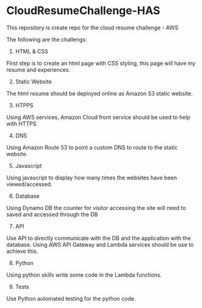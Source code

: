 # CloudResumeChallenge-HAS
This repository is create repo for the cloud resume challenge - AWS

The following are the challengs: 

1. HTML & CSS 

FIrst step is to create an html page with CSS styling, this page will have my resume and experiences.

2. Static Website

The html resume should be deployed online as Amazon S3 static website. 

3. HTPPS 

Using AWS services, Amazon Cloud front service should be used to help with HTTPS 

4. DNS 

Using Amazon Route 53 to point a custom DNS to route to the static website. 

5. Javascript 

Using javascript to display how many times the websites have been viewed/accessed. 

6. Database 

Using Dynamo DB the counter for visitor accessing the site will need to saved and accessed through the DB 

7. API 

Use API to directly communicate with the DB and the application with the database. Using AWS API Gateway and Lambda services should be use to achieve this. 

8. Python 

Using python skills write some code in the Lambda functions. 

9. Tests 

Use Python automated testing for the python code.
